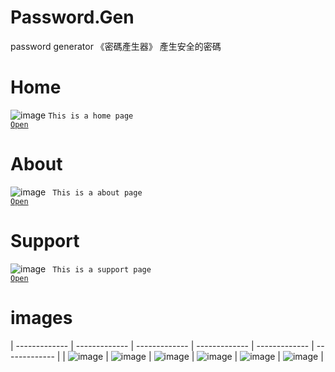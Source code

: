# Password.Gen
password generator
《密碼產生器》
產生安全的密碼

# Home
![image](https://camo.githubusercontent.com/5dc20db79c92d22c2c1964050301a8cb2535e36ce1ce6b6f8614fab48c985b70/68747470733a2f2f6572696368736961372e6769746875622e696f2f70617373776f72642e67656e2f696d6167652f33323038636566332d326363312d366134322d626134612d3463303735386631306461382e6a706567)
<code>This is a home page
<a href="https://erichsia7.github.io/password.gen">Open</a>
</code>
# About
![image](https://erichsia7.github.io/password.gen/image/1dc3LXZ6NN872q7WVmvNim9UHUR6mZqzFkdwjac1DBTkXymA26k3GsTFHrFLTQzi.jpeg?1)
<code>
This is a about page
<a href="https://erichsia7.github.io/password.gen/about/">Open</a>
</code>
# Support
![image](https://erichsia7.github.io/password.gen/image/WGOFmWRcWI4Ln9OsDfU36UX66lVjF3mF.jpeg?1)
<code>
This is a support page
<a href="https://erichsia7.github.io/password.gen/about/support_center/">Open</a>
</code>
# images
| ------------- | ------------- | ------------- | ------------- | ------------- | ------------- |
| ![image](https://erichsia7.github.io/password.gen/image/iphone_img/iphone_img-1-min.png?1)  | ![image](https://erichsia7.github.io/password.gen/image/iphone_img/iphone_img-2-min.png?1)  | ![image](https://erichsia7.github.io/password.gen/image/iphone_img/iphone_img-3-min.png?1) | ![image](https://erichsia7.github.io/password.gen/image/iphone_img/iphone_img-4-min.png?1) | ![image](https://erichsia7.github.io/password.gen/image/iphone_img/iphone_img-5-min.png?1) | ![image](https://erichsia7.github.io/password.gen/image/iphone_img/iphone_img-6-min.png?1) |





